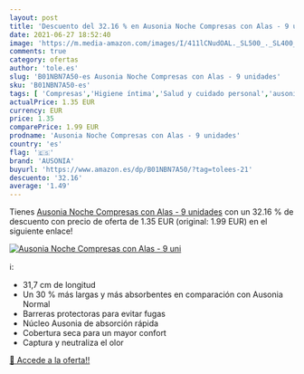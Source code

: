 ```yaml
---
layout: post
title: 'Descuento del 32.16 % en Ausonia Noche Compresas con Alas - 9 uni'
date: 2021-06-27 18:52:40
image: 'https://m.media-amazon.com/images/I/411lCNudOAL._SL500_._SL400_.jpg'
comments: true
category: ofertas
author: 'tole.es'
slug: 'B01NBN7A50-es Ausonia Noche Compresas con Alas - 9 unidades'
sku: 'B01NBN7A50-es'
tags: [ 'Compresas','Higiene íntima','Salud y cuidado personal','ausonia', ]
actualPrice: 1.35 EUR
currency: EUR
price: 1.35
comparePrice: 1.99 EUR
prodname: 'Ausonia Noche Compresas con Alas - 9 unidades'
country: 'es'
flag: '🇪🇸'
brand: 'AUSONIA'
buyurl: 'https://www.amazon.es/dp/B01NBN7A50/?tag=tolees-21'
descuento: '32.16'
average: '1.49'
---
```


Tienes [Ausonia Noche Compresas con Alas - 9 unidades](https://www.amazon.es/dp/B01NBN7A50/?tag=tolees-21) con un 32.16 % de descuento con precio de oferta de 1.35 EUR (original: 1.99 EUR) en el siguiente enlace!

[![Ausonia Noche Compresas con Alas - 9 uni](https://m.media-amazon.com/images/I/411lCNudOAL._SL500_._SL400_.jpg)](https://www.amazon.es/dp/B01NBN7A50/?tag=tolees-21)

ℹ️:

- 31,7 cm de longitud
- Un 30 % más largas y más absorbentes en comparación con Ausonia Normal
- Barreras protectoras para evitar fugas
- Núcleo Ausonia de absorción rápida
- Cobertura seca para un mayor confort
- Captura y neutraliza el olor

[🛒 Accede a la oferta!!](https://www.amazon.es/dp/B01NBN7A50/?tag=tolees-21)
